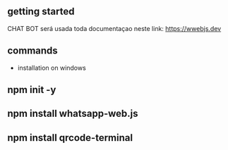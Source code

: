 ## getting started 

CHAT BOT será usada toda documentaçao neste link: https://wwebjs.dev

## commands

- installation on windows

## npm init -y 
## npm install whatsapp-web.js
## npm install qrcode-terminal



